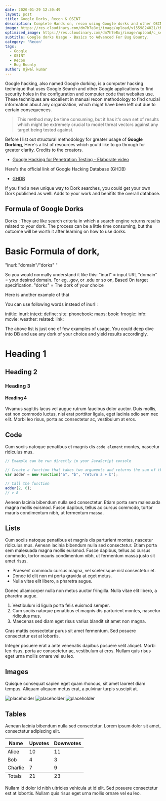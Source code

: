 ```yaml
---
date: 2020-01-29 12:30:49
layout: post
title: Google Dorks, Recon & OSINT
description: Complete Hands on, recon using Google dorks and other OSINT tricks for Critical info extraction for Bug Bounty.
image: https://res.cloudinary.com/dm7h7e8xj/image/upload/v1559824021/theme12_e0vxlr.jpg
optimized_image: https://res.cloudinary.com/dm7h7e8xj/image/upload/c_scale,w_380/v1559824021/theme12_e0vxlr.jpg
subtitle: Google dorks Usage - Basics to Advanced For Bug Bounty.
category: 'Recon'
tags:
  - Google 
  - OSINT
  - Recon
  - Bug Bounty
author: Ujwal kumar
---
```


Google hacking, also named Google dorking, is a computer hacking technique that uses Google Search and other Google applications to find security holes in the configuration and computer code that websites use. 
These techniques are excellent in manual recon methodology to find crucial information about any organization, which might have been left out due to certain consequences.

> This method may be time consuming, but it has it's own set of results which might be extremely crucial to model threat vectors against any target being tested against.

Before I list out structural methodology for greater usage of **Google Dorking**, Here's a list of resources which you'd like to go through for greater clarity. Credits to the creators.

- [Google Hacking for Penetration Testing - Elaborate video](https://www.youtube.com/watch?v=cFOBUYaxdWI)

Here's the official link of Google Hacking Database (GHDB)
- [GHDB](https://www.exploit-db.com/google-hacking-database)

If you find a new unique way to Dork searches, you could get your own Dork published as well. Adds to your work and benifits the overall database.

## Formula of Google Dorks

Dorks : They are like search criteria in which a search engine returns results related to your dork.
The process can be a little time consuming, but the outcome will be worth it after learning on how to use dorks.

# Basic Formula of dork,

"inurl:."domain"/"dorks" "

So you would normally understand it like this:
"inurl" = input URL
"domain" = your desired domain. For eg, .gov, or .edu or so on, Based On target specification.
"dorks" = The dork of your choice

Here is another example of that

You can use following words instead of inurl :

intitle:
inurl:
intext:
define:
site:
phonebook:
maps:
book:
froogle:
info:
movie:
weather:
related:
link:


The above list is just one of few examples of usage, You could deep dive into DB and use any dork of your choice and yield results accordingly.

# Heading 1

## Heading 2

### Heading 3

#### Heading 4

Vivamus sagittis lacus vel augue rutrum faucibus dolor auctor. Duis mollis, est non commodo luctus, nisi erat porttitor ligula, eget lacinia odio sem nec elit. Morbi leo risus, porta ac consectetur ac, vestibulum at eros.

## Code

Cum sociis natoque penatibus et magnis dis `code element` montes, nascetur ridiculus mus.

```js
// Example can be run directly in your JavaScript console

// Create a function that takes two arguments and returns the sum of those arguments
var adder = new Function("a", "b", "return a + b");

// Call the function
adder(2, 6);
// > 8
```

Aenean lacinia bibendum nulla sed consectetur. Etiam porta sem malesuada magna mollis euismod. Fusce dapibus, tellus ac cursus commodo, tortor mauris condimentum nibh, ut fermentum massa.

## Lists

Cum sociis natoque penatibus et magnis dis parturient montes, nascetur ridiculus mus. Aenean lacinia bibendum nulla sed consectetur. Etiam porta sem malesuada magna mollis euismod. Fusce dapibus, tellus ac cursus commodo, tortor mauris condimentum nibh, ut fermentum massa justo sit amet risus.

* Praesent commodo cursus magna, vel scelerisque nisl consectetur et.
* Donec id elit non mi porta gravida at eget metus.
* Nulla vitae elit libero, a pharetra augue.

Donec ullamcorper nulla non metus auctor fringilla. Nulla vitae elit libero, a pharetra augue.

1. Vestibulum id ligula porta felis euismod semper.
2. Cum sociis natoque penatibus et magnis dis parturient montes, nascetur ridiculus mus.
3. Maecenas sed diam eget risus varius blandit sit amet non magna.

Cras mattis consectetur purus sit amet fermentum. Sed posuere consectetur est at lobortis.

Integer posuere erat a ante venenatis dapibus posuere velit aliquet. Morbi leo risus, porta ac consectetur ac, vestibulum at eros. Nullam quis risus eget urna mollis ornare vel eu leo.

## Images

Quisque consequat sapien eget quam rhoncus, sit amet laoreet diam tempus. Aliquam aliquam metus erat, a pulvinar turpis suscipit at.

![placeholder](https://placehold.it/800x400 "Large example image")
![placeholder](https://placehold.it/400x200 "Medium example image")
![placeholder](https://placehold.it/200x200 "Small example image")

## Tables

Aenean lacinia bibendum nulla sed consectetur. Lorem ipsum dolor sit amet, consectetur adipiscing elit.

<table>
  <thead>
    <tr>
      <th>Name</th>
      <th>Upvotes</th>
      <th>Downvotes</th>
    </tr>
  </thead>
  <tfoot>
    <tr>
      <td>Totals</td>
      <td>21</td>
      <td>23</td>
    </tr>
  </tfoot>
  <tbody>
    <tr>
      <td>Alice</td>
      <td>10</td>
      <td>11</td>
    </tr>
    <tr>
      <td>Bob</td>
      <td>4</td>
      <td>3</td>
    </tr>
    <tr>
      <td>Charlie</td>
      <td>7</td>
      <td>9</td>
    </tr>
  </tbody>
</table>

Nullam id dolor id nibh ultricies vehicula ut id elit. Sed posuere consectetur est at lobortis. Nullam quis risus eget urna mollis ornare vel eu leo.


